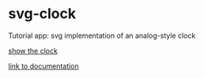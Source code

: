 svg-clock
=========

Tutorial app: svg implementation of an analog-style clock

[show the clock](https://rawgithub.com/AutoSponge/svg-clock/master/index.html)

[link to documentation](https://rawgithub.com/AutoSponge/svg-clock/master/docs/clock.html)
